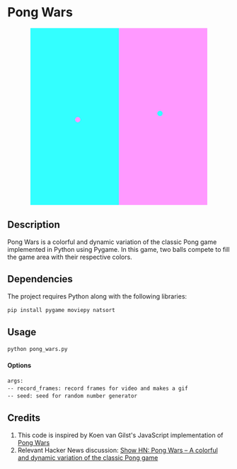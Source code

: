 # Pong Wars
<div align="center">
    <img src="pong_wars.gif" width="400" alt="Pong Wars"/>
</div>

## Description
Pong Wars is a colorful and dynamic variation of the classic Pong game implemented in Python using Pygame. In this game, two balls compete to fill the game area with their respective colors.

## Dependencies
The project requires Python along with the following libraries:
```bash
pip install pygame moviepy natsort
```
## Usage
```bash
python pong_wars.py
```
#### Options
```bash
args:
-- record_frames: record frames for video and makes a gif
-- seed: seed for random number generator
```

## Credits
1. This code is inspired by Koen van Gilst's JavaScript implementation of [Pong Wars](https://github.com/vnglst/pong-wars)
2. Relevant Hacker News discussion: [Show HN: Pong Wars – A colorful and dynamic variation of the classic Pong game](https://news.ycombinator.com/item?id=39159418)
